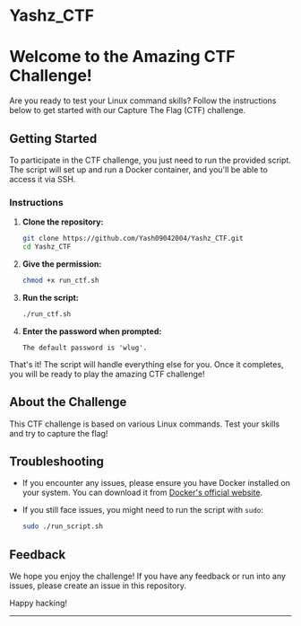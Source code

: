 # Yashz_CTF

# Welcome to the Amazing CTF Challenge!

Are you ready to test your Linux command skills? Follow the instructions below to get started with our Capture The Flag (CTF) challenge.

## Getting Started

To participate in the CTF challenge, you just need to run the provided script. The script will set up and run a Docker container, and you'll be able to access it via SSH.

### Instructions

1. **Clone the repository:**

    ```bash
    git clone https://github.com/Yash09042004/Yashz_CTF.git
    cd Yashz_CTF
    ```

2. **Give the permission:**

    ```bash
    chmod +x run_ctf.sh
    ```
    
3. **Run the script:**

    ```bash
    ./run_ctf.sh
    ```

4. **Enter the password when prompted:**

    ```plaintext
    The default password is 'wlug'.
    ```

That's it! The script will handle everything else for you. Once it completes, you will be ready to play the amazing CTF challenge!

## About the Challenge

This CTF challenge is based on various Linux commands. Test your skills and try to capture the flag!

## Troubleshooting

- If you encounter any issues, please ensure you have Docker installed on your system. You can download it from [Docker's official website](https://www.docker.com/get-started).
- If you still face issues, you might need to run the script with `sudo`:

    ```bash
    sudo ./run_script.sh
    ```

## Feedback

We hope you enjoy the challenge! If you have any feedback or run into any issues, please create an issue in this repository.

Happy hacking!

---


